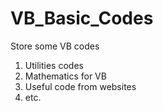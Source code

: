# VB_Basic_Codes
Store some VB codes

1) Utilities codes
2) Mathematics for VB
3) Useful code from websites
4) etc.
